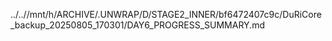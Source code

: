 ../..//mnt/h/ARCHIVE/.UNWRAP/D/STAGE2_INNER/bf6472407c9c/DuRiCore_backup_20250805_170301/DAY6_PROGRESS_SUMMARY.md